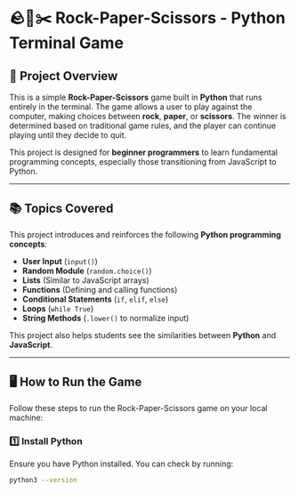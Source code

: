 # 🪨📄✂️ Rock-Paper-Scissors - Python Terminal Game  

## 🎯 **Project Overview**  
This is a simple **Rock-Paper-Scissors** game built in **Python** that runs entirely in the terminal. The game allows a user to play against the computer, making choices between **rock**, **paper**, or **scissors**. The winner is determined based on traditional game rules, and the player can continue playing until they decide to quit.

This project is designed for **beginner programmers** to learn fundamental programming concepts, especially those transitioning from JavaScript to Python.

---

## 📚 **Topics Covered**
This project introduces and reinforces the following **Python programming concepts**:

- **User Input** (`input()`)  
- **Random Module** (`random.choice()`)  
- **Lists** (Similar to JavaScript arrays)  
- **Functions** (Defining and calling functions)  
- **Conditional Statements** (`if`, `elif`, `else`)  
- **Loops** (`while True`)  
- **String Methods** (`.lower()` to normalize input)  

This project also helps students see the similarities between **Python** and **JavaScript**.

---

## 🖥️ **How to Run the Game**
Follow these steps to run the Rock-Paper-Scissors game on your local machine:

### 1️⃣ **Install Python**
Ensure you have Python installed. You can check by running:  
```sh
python3 --version
